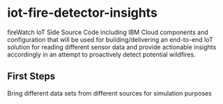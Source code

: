 # iot-fire-detector-insights
fireWatch IoT Side Source Code including IBM Cloud components and configuration that will be used for building/delivering an end-to-end IoT solution for reading different sensor data and provide actionable insights accordingly in an attempt to proactively detect potential wildfires. 

## First Steps
Bring different data sets from different sources for simulation purposes
